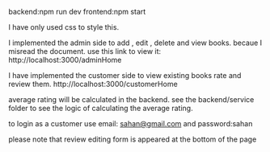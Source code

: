 backend:npm run dev
frontend:npm start

I have only used css to style this.

I implemented the admin side to add , edit , delete and view books. becaue I misread the document.
use this link to view it: http://localhost:3000/adminHome

I have implemented the customer side to view existing books rate and review them.
http://localhost:3000/customerHome

average rating will be calculated in the backend.
see the backend/service folder to see the logic of calculating the average rating.

to login as a customer use email: sahan@gmail.com and password:sahan

please note that review editing form is appeared at the bottom of the page

